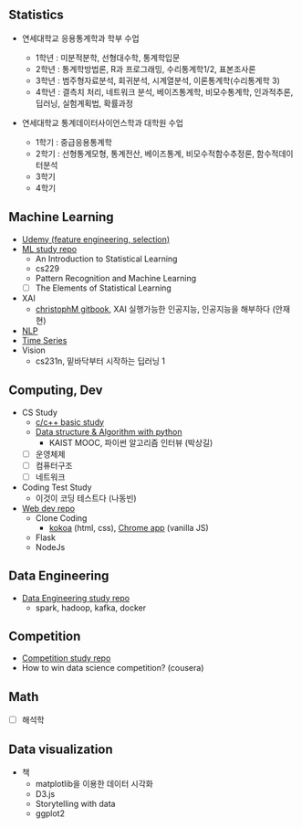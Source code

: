 ## Statistics
- 연세대학교 응용통계학과 학부 수업
  - 1학년 : 미분적분학, 선형대수학, 통계학입문
  - 2학년 : 통계학방법론, R과 프로그래밍, 수리통계학1/2, 표본조사론
  - 3학년 : 범주형자료분석, 회귀분석, 시계열분석, 이론통계학(수리통계학 3)
  - 4학년 : 결측치 처리, 네트워크 분석, 베이즈통계학, 비모수통계학, 인과적추론, 딥러닝, 실험계획법, 확률과정

- 연세대학교 통계데이터사이언스학과 대학원 수업
  - 1학기 : 중급응용통계학
  - 2학기 : 선형통계모형, 통계전산, 베이즈통계, 비모수적함수추정론, 함수적데이터분석
  - 3학기
  - 4학기

## Machine Learning
- [Udemy (feature engineering, selection)](https://github.com/minsoo9506/udemy_FE_FS)
- [ML study repo](https://github.com/minsoo9506/ML-study)
  - An Introduction to Statistical Learning
  - cs229
  - Pattern Recognition and Machine Learning
  - [ ] The Elements of Statistical Learning
- XAI
  - [christophM gitbook](https://github.com/christophM/interpretable-ml-book), XAI 실행가능한 인공지능, 인공지능을 해부하다 (안재현)
- [NLP](https://github.com/minsoo9506/NLP-study)
- [Time Series](https://github.com/minsoo9506/MLstudy.TimeSeries)
- Vision
  - cs231n, 밑바닥부터 시작하는 딥러닝 1

## Computing, Dev
- CS Study
  - [c/c++ basic study](https://github.com/minsoo9506/c-and-cpp)
  - [Data structure & Algorithm with python](https://github.com/minsoo9506/Dev.DSAL)
    - KAIST MOOC, 파이썬 알고리즘 인터뷰 (박상길)
  - [ ] 운영체제
  - [ ] 컴퓨터구조
  - [ ] 네트워크
- Coding Test Study
  - 이것이 코딩 테스트다 (나동빈)
- [Web dev repo](https://github.com/minsoo9506/web-dev-study)
  - Clone Coding
    - [kokoa](https://github.com/minsoo9506/Dev.CloneCoding.kokoa) (html, css), [Chrome app](https://github.com/minsoo9506/Dev.CloneCoding.ChromeApp) (vanilla JS)
  - Flask
  - NodeJs

## Data Engineering
- [Data Engineering study repo](https://github.com/minsoo9506/Data-Engineering-study)
  - spark, hadoop, kafka, docker
  
## Competition
- [Competition study repo](https://github.com/minsoo9506/CompetitionStudy)
- How to win data science competition? (cousera)

## Math
- [ ] 해석학

## Data visualization
- 책
  - matplotlib을 이용한 데이터 시각화
  - D3.js
  - Storytelling with data
  - ggplot2


